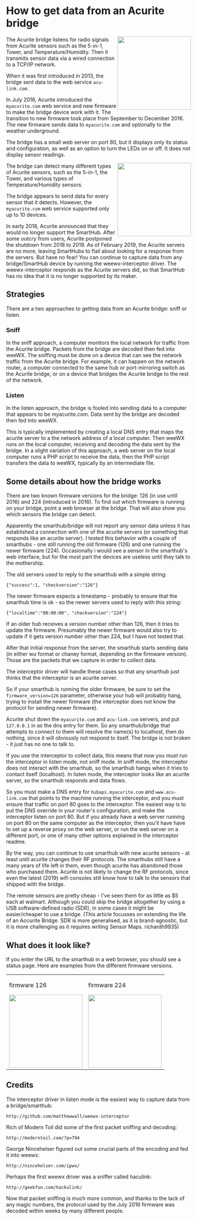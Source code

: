 # How to get data from an Acurite bridge

<img src="http://www.weewx.com/hardware/908wes.png" width="200" align="right"/>

The Acurite bridge listens for radio signals from Acurite sensors such as the 5-in-1, Tower, and Temperature/Humidity.  Then it transmits sensor data via a wired connection to a TCP/IP network.

When it was first introduced in 2013, the bridge sent data to the web service `acu-link.com`.

In July 2016, Acurite introduced the `myacurite.com` web service and new firmware to make the bridge device work with it.  The transition to new firmware took place from September to December 2016.  The new firmware sends data to `myacurite.com` and optionally to the weather underground.

The bridge has a small web server on port 80, but it displays only its status and configuration, as well as an option to turn the LEDs on or off.  It does not display sensor readings.

<img src="http://www.weewx.com/hardware/acurite-bridge.png" width="200" align="right"/>

The bridge can detect many different types of Acurite sensors, such as the 5-in-1, the Tower, and various types of Temperature/Humidity sensors.

The bridge appears to send data for every sensor that it detects.  However, the `myacurite.com` web service supported only up to 10 devices.

In early 2018, Acurite announced that they would no longer support the SmartHub.  After some outcry from users, Acurite postponed the shutdown from 2018 to 2019.  As of February 2019, the Acurite servers are no more, leaving SmartHubs to flail about looking for a response from the servers.  But have no fear!  You can continue to capture data from any bridge/SmartHub device by running the weewx-interceptor driver.  The weewx-interceptor responds as the Acurite servers did, so that SmartHub has no idea that it is no longer supported by its maker.

## Strategies

There are a two approaches to getting data from an Acurite bridge: sniff or listen.

### Sniff

In the sniff approach, a computer monitors the local network for traffic from the Acurite bridge.  Packets from the bridge are decoded then fed into weeWX.  The sniffing must be done on a device that can see the network traffic from the Acurite bridge.  For example, it can happen on the network router, a computer connected to the same hub or port-mirroring switch as the Acurite bridge, or on a device that bridges the Acurite bridge to the rest of the network.

### Listen

In the listen approach, the bridge is fooled into sending data to a computer that appears to be myacurite.com.  Data sent by the bridge are decoded then fed into weeWX.

This is typically implemented by creating a local DNS entry that maps the acurite server to a the network address of a local computer.  Then weeWX runs on the local computer, receiving and decoding the data sent by the bridge.  In a slight variation of this approach, a web server on the local computer runs a PHP script to receive the data, then the PHP script transfers the data to weeWX, typically by an intermediate file.

## Some details about how the bridge works

There are two known firmware versions for the bridge: 126 (in use until 2016) and 224 (introduced in 2016).  To find out which firmware is running on your bridge, point a web browser at the bridge.  That will also show you which sensors the bridge can detect.

Apparently the smarthub/bridge will not report any sensor data unless it has established a connection with one of the acurite servers (or something that responds like an acurite server).  I tested this behavior with a couple of smarthubs - one still running the old firmware (126) and one running the newer firmware (224).  Occasionally i would see a sensor in the smarthub's web interface, but for the most part the devices are useless until they talk to the mothership.

The old servers used to reply to the smarthub with a simple string:
```
{"success":1, "checkversion":"126"}
```
The newer firmware expects a timestamp - probably to ensure that the smarthub time is ok - so the newer servers used to reply with this string:
```
{"localtime":"00:00:00", "checkversion":"224"}
```
If an older hub receives a version number other than 126, then it tries to update the firmware.  Presumably the newer firmware would also try to update if it gets version number other than 224, but I have not tested that.

After that initial response from the server, the smarthub starts sending data (in either wu format or chaney format, depending on the firmware version).  Those are the packets that we capture in order to collect data.

The interceptor driver will handle these cases so that any smarthub just thinks that the interceptor is an acurite server.

So if your smarthub is running the older firmware, be sure to set the `firmware_version=126` parameter, otherwise your hub will probably hang, trying to install the newer firmware (the interceptor does not know the protocol for sending newer firmware).

Acurite shut down the `myacurite.com` and `acu-link.com` servers, and put `127.0.0.1` in as the dns entry for them.  So any smarthub/bridge that attempts to connect to them will resolve the name(s) to localhost, then do nothing, since it will obviously not respond to itself.  The bridge is not broken - it just has no one to talk to.

If you use the interceptor to collect data, this means that now you *must* run the interceptor in listen mode, not sniff mode.  In sniff mode, the interceptor does not interact with the smarthub, so the smarthub hangs when it tries to contact itself (localhost).  In listen mode, the interceptor looks like an acurite server, so the smarthub responds and data flows.

So you must make a DNS entry for `hubapi.myacurite.com` and `www.acu-link.com` that points to the machine running the interceptor, and you must ensure that traffic on port 80 goes to the interceptor.  The easiest way is to put the DNS override in your router's configuration, and make the interceptor listen on port 80.  But if you already have a web server running on port 80 on the same computer as the interceptor, then you'll have have to set up a reverse proxy on the web server, or run the web server on a different port, or one of many other options explained in the interceptor readme.

By the way, you can continue to use smarthub with new acurite sensors - at least until acurite changes their RF protocols.  The smarthubs still have a many years of life left in them, even though acurite has abandoned those who purchased them.  Acurite is not likely to change the RF protocols, since even the latest (2019) wifi consoles still know how to talk to the sensors that shipped with the bridge.

The remote sensors are pretty cheap - I've seen them for as little as $5 each at walmart.  Although you could skip the bridge altogether by using a USB software-defined radio (SDR), in some cases it might be easier/cheaper to use a bridge. (This article focusses on extending the life of an Accurite Bridge. SDR is more generalised, as it is brand-agnostic, but it is more challenging as it requires writing Sensor Maps. richardh9935)

## What does it look like?

If you enter the URL to the smarthub in a web browser, you should see a status page.  Here are examples from the different firmware versions.

<table>
<tr valign="top"><td>
<p>firmware 126</p>
<img src="http://www.weewx.com/cfg/acurite-bridge-fw-126.png" width="200"/>
</td><td>
<p>firmware 224</p>
<img src="http://www.weewx.com/cfg/acurite-bridge-fw-224.png" width="200"/>
</td></tr>
</table>

## Credits

The interceptor driver in listen mode is the easiest way to capture data from a bridge/smarthub:

    http://github.com/matthewwall/weewx-interceptor

Rich of Modern Toil did some of the first packet sniffing and decoding:

    http://moderntoil.com/?p=794

George Nincehelser figured out some crucial parts of the encoding and fed it into weewx:

    http://nincehelser.com/ipwx/

Perhaps the first weewx driver was a sniffer called haculink:

    http://geekfun.com/hackulink/

Now that packet sniffing is much more common, and thanks to the lack of any magic numbers, the protocol used by the July 2016 firmware was decoded within weeks by many different people.